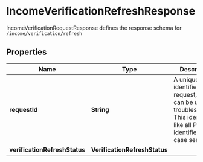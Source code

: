 

# IncomeVerificationRefreshResponse

IncomeVerificationRequestResponse defines the response schema for `/income/verification/refresh`

## Properties

| Name | Type | Description | Notes |
|------------ | ------------- | ------------- | -------------|
|**requestId** | **String** | A unique identifier for the request, which can be used for troubleshooting. This identifier, like all Plaid identifiers, is case sensitive. |  |
|**verificationRefreshStatus** | **VerificationRefreshStatus** |  |  |



